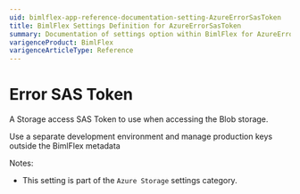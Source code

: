 ```yaml
---
uid: bimlflex-app-reference-documentation-setting-AzureErrorSasToken
title: BimlFlex Settings Definition for AzureErrorSasToken
summary: Documentation of settings option within BimlFlex for AzureErrorSasToken
varigenceProduct: BimlFlex
varigenceArticleType: Reference
---
```


# Error SAS Token

A Storage access SAS Token to use when accessing the Blob storage.

Use a separate development environment and manage production keys outside the BimlFlex metadata

Notes:
* This setting is part of the `Azure Storage` settings category.

